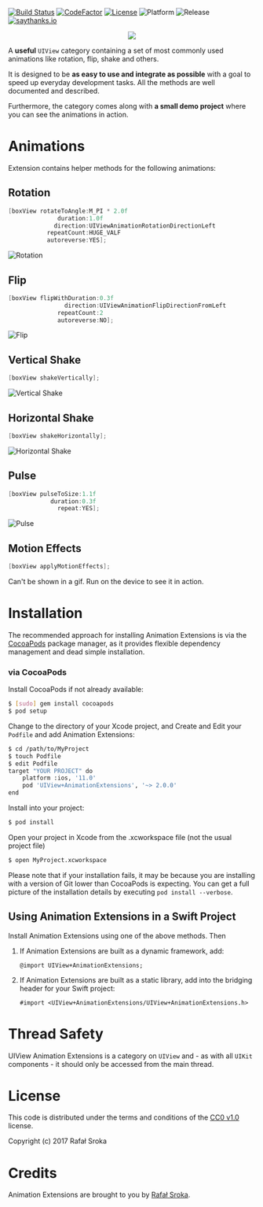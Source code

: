 [![Build Status](https://travis-ci.org/r3econ/animation-extensions.svg?branch=master)](https://travis-ci.org/r3econ/animation-extensions)
[![CodeFactor](https://www.codefactor.io/repository/github/r3econ/animation-extensions/badge)](https://www.codefactor.io/repository/github/r3econ/animation-extensions)
[![License](https://img.shields.io/badge/license-CC0-brightgreen.svg)](https://img.shields.io/badge/license-CC0-brightgreen.svg)
![Platform](https://img.shields.io/badge/platform-ios%20%7C%20tvos-lightgrey.svg)
![Release](https://img.shields.io/github/release/r3econ/animation-extensions.svg)
[![saythanks.io](https://img.shields.io/badge/saythanks.io-now-1EAEDB.svg)](https://saythanks.io/to/r3econ)

<p align="center">
<img src="https://i.imgur.com/Z6lcz7d.png">
</p>

A **useful** `UIView` category containing a set of most commonly used animations like rotation, flip, shake and others.

It is designed to be **as easy to use and integrate as possible** with a goal to speed up everyday development tasks. All the methods are well documented and described. 

Furthermore, the category comes along with **a small demo project** where you can see the animations in action.

# Animations 
Extension contains helper methods for the following animations:
## Rotation
```objective-c
[boxView rotateToAngle:M_PI * 2.0f
              duration:1.0f
             direction:UIViewAnimationRotationDirectionLeft
           repeatCount:HUGE_VALF
           autoreverse:YES];
```
![Rotation](https://i.imgur.com/MjlgVKj.gif)

## Flip
```objective-c
[boxView flipWithDuration:0.3f
                direction:UIViewAnimationFlipDirectionFromLeft
              repeatCount:2
              autoreverse:NO];
```

![Flip](https://i.imgur.com/fmiWQaj.gif)

## Vertical Shake
```objective-c
[boxView shakeVertically];
```
![Vertical Shake](https://i.imgur.com/Z9zgPkE.gif)
 
## Horizontal Shake
```objective-c
[boxView shakeHorizontally];
```
![Horizontal Shake](https://i.imgur.com/JX1FWKZ.gif)
 
## Pulse
```objective-c
[boxView pulseToSize:1.1f
            duration:0.3f
              repeat:YES];
```
![Pulse](https://i.imgur.com/EEhMxJV.gif)

## Motion Effects
```objective-c
[boxView applyMotionEffects];
```
Can't be shown in a gif. Run on the device to see it in action.

# Installation

The recommended approach for installing Animation Extensions is via the [CocoaPods](http://cocoapods.org/) package manager, as it provides flexible dependency management and dead simple installation.

### via CocoaPods

Install CocoaPods if not already available:

``` bash
$ [sudo] gem install cocoapods
$ pod setup
```

Change to the directory of your Xcode project, and Create and Edit your `Podfile` and add Animation Extensions:

``` bash
$ cd /path/to/MyProject
$ touch Podfile
$ edit Podfile
target "YOUR PROJECT" do
	platform :ios, '11.0'
	pod 'UIView+AnimationExtensions', '~> 2.0.0'
end
```

Install into your project:

``` bash
$ pod install
```

Open your project in Xcode from the .xcworkspace file (not the usual project file)

``` bash
$ open MyProject.xcworkspace
```

Please note that if your installation fails, it may be because you are installing with a version of Git lower than CocoaPods is expecting. You can get a full picture of the installation details by executing `pod install --verbose`.

## Using Animation Extensions in a Swift Project

Install Animation Extensions using one of the above methods. Then 

1. If Animation Extensions are built as a dynamic framework, add:

    `@import UIView+AnimationExtensions;` 

2. If Animation Extensions are built as a static library, add into the bridging header for your Swift project:

    `#import <UIView+AnimationExtensions/UIView+AnimationExtensions.h>` 

# Thread Safety

UIView Animation Extensions is a category on `UIView` and - as with all `UIKit` components - it should only be accessed from the main thread.


# License

This code is distributed under the terms and conditions of the [CC0 v1.0](https://creativecommons.org/publicdomain/zero/1.0/) license.

Copyright (c) 2017 Rafał Sroka

# Credits

Animation Extensions are brought to you by [Rafał Sroka](https://r3econ.github.io/).
